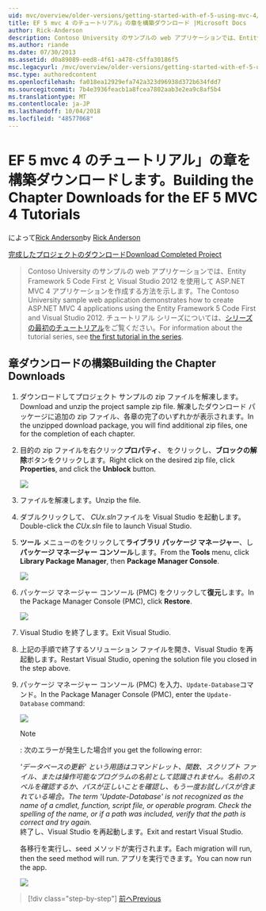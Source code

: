 ```yaml
---
uid: mvc/overview/older-versions/getting-started-with-ef-5-using-mvc-4/building-the-ef5-mvc4-chapter-downloads
title: EF 5 mvc 4 のチュートリアル」の章を構築ダウンロード |Microsoft Docs
author: Rick-Anderson
description: Contoso University のサンプルの web アプリケーションでは、Entity Framework 5 Code First と Visual Studio を使用して ASP.NET MVC 4 アプリケーションを作成する方法について説明しています.
ms.author: riande
ms.date: 07/30/2013
ms.assetid: d0a89089-eed8-4f61-a478-c5ffa30186f5
msc.legacyurl: /mvc/overview/older-versions/getting-started-with-ef-5-using-mvc-4/building-the-ef5-mvc4-chapter-downloads
msc.type: authoredcontent
ms.openlocfilehash: fa018ea12929efa742a323d96938d372b634fdd7
ms.sourcegitcommit: 7b4e3936feacb1a8fcea7802aab3e2ea9c8af5b4
ms.translationtype: MT
ms.contentlocale: ja-JP
ms.lasthandoff: 10/04/2018
ms.locfileid: "48577068"
---
```

<a name="building-the-chapter-downloads-for-the-ef-5-mvc-4-tutorials"></a><span data-ttu-id="075a4-103">EF 5 mvc 4 のチュートリアル」の章を構築ダウンロードします。</span><span class="sxs-lookup"><span data-stu-id="075a4-103">Building the Chapter Downloads for the EF 5 MVC 4 Tutorials</span></span>
====================
<span data-ttu-id="075a4-104">によって[Rick Anderson]((https://twitter.com/RickAndMSFT))</span><span class="sxs-lookup"><span data-stu-id="075a4-104">by [Rick Anderson]((https://twitter.com/RickAndMSFT))</span></span>

[<span data-ttu-id="075a4-105">完成したプロジェクトのダウンロード</span><span class="sxs-lookup"><span data-stu-id="075a4-105">Download Completed Project</span></span>](http://code.msdn.microsoft.com/Getting-Started-with-dd0e2ed8)

> <span data-ttu-id="075a4-106">Contoso University のサンプルの web アプリケーションでは、Entity Framework 5 Code First と Visual Studio 2012 を使用して ASP.NET MVC 4 アプリケーションを作成する方法を示します。</span><span class="sxs-lookup"><span data-stu-id="075a4-106">The Contoso University sample web application demonstrates how to create ASP.NET MVC 4 applications using the Entity Framework 5 Code First and Visual Studio 2012.</span></span> <span data-ttu-id="075a4-107">チュートリアル シリーズについては、[シリーズの最初のチュートリアル](creating-an-entity-framework-data-model-for-an-asp-net-mvc-application.md)をご覧ください。</span><span class="sxs-lookup"><span data-stu-id="075a4-107">For information about the tutorial series, see [the first tutorial in the series](creating-an-entity-framework-data-model-for-an-asp-net-mvc-application.md).</span></span>


## <a name="building-the-chapter-downloads"></a><span data-ttu-id="075a4-108">章ダウンロードの構築</span><span class="sxs-lookup"><span data-stu-id="075a4-108">Building the Chapter Downloads</span></span>

1. <span data-ttu-id="075a4-109">ダウンロードしてプロジェクト サンプルの zip ファイルを解凍します。</span><span class="sxs-lookup"><span data-stu-id="075a4-109">Download and unzip the  project sample zip file.</span></span> <span data-ttu-id="075a4-110">解凍したダウンロード パッケージに追加の zip ファイル、各章の完了のいずれかが表示されます。</span><span class="sxs-lookup"><span data-stu-id="075a4-110">In the unzipped download package, you will find additional zip files, one for the completion of each chapter.</span></span>
2. <span data-ttu-id="075a4-111">目的の zip ファイルを右クリック**プロパティ**、 をクリックし、**ブロックの解除**ボタンをクリックします。</span><span class="sxs-lookup"><span data-stu-id="075a4-111">Right click on the desired zip file, click **Properties**, and click the **Unblock** button.</span></span>  
  
    ![](building-the-ef5-mvc4-chapter-downloads/_static/image1.png)
3. <span data-ttu-id="075a4-112">ファイルを解凍します。</span><span class="sxs-lookup"><span data-stu-id="075a4-112">Unzip the file.</span></span>
4. <span data-ttu-id="075a4-113">ダブルクリックして、 *CUx.sln*ファイルを Visual Studio を起動します。</span><span class="sxs-lookup"><span data-stu-id="075a4-113">Double-click the *CUx.sln* file to launch Visual Studio.</span></span>
5. <span data-ttu-id="075a4-114">**ツール** メニューのをクリックして**ライブラリ パッケージ マネージャー**、し**パッケージ マネージャー コンソール**します。</span><span class="sxs-lookup"><span data-stu-id="075a4-114">From the **Tools** menu, click **Library Package Manager**, then **Package Manager Console**.</span></span>  
  
    ![](building-the-ef5-mvc4-chapter-downloads/_static/image2.png)
6. <span data-ttu-id="075a4-115">パッケージ マネージャー コンソール (PMC) をクリックして**復元**します。</span><span class="sxs-lookup"><span data-stu-id="075a4-115">In the Package Manager Console (PMC), click **Restore**.</span></span>  
  
    ![](building-the-ef5-mvc4-chapter-downloads/_static/image3.png)
7. <span data-ttu-id="075a4-116">Visual Studio を終了します。</span><span class="sxs-lookup"><span data-stu-id="075a4-116">Exit Visual Studio.</span></span>
8. <span data-ttu-id="075a4-117">上記の手順で終了するソリューション ファイルを開き、Visual Studio を再起動します。</span><span class="sxs-lookup"><span data-stu-id="075a4-117">Restart Visual Studio, opening the solution file you closed in the step above.</span></span>
9. <span data-ttu-id="075a4-118">パッケージ マネージャー コンソール (PMC) を入力、`Update-Database`コマンド。</span><span class="sxs-lookup"><span data-stu-id="075a4-118">In the Package Manager Console (PMC), enter the `Update-Database` command:</span></span>  
  
    ![](building-the-ef5-mvc4-chapter-downloads/_static/image4.png)  

    > [!NOTE]
    > <span data-ttu-id="075a4-119">: 次のエラーが発生した場合</span><span class="sxs-lookup"><span data-stu-id="075a4-119">If you get the following error:</span></span>  
    >   
    >  <span data-ttu-id="075a4-120">*'データベースの更新' という用語はコマンドレット、関数、スクリプト ファイル、または操作可能なプログラムの名前として認識されません。名前のスペルを確認するか、パスが正しいことを確認し、もう一度お試しパスが含まれている場合。*</span><span class="sxs-lookup"><span data-stu-id="075a4-120">*The term 'Update-Database' is not recognized as the name of a cmdlet, function, script file, or operable program. Check the spelling of the name, or if a path was included, verify that the path is correct and try again.*</span></span>  
    > <span data-ttu-id="075a4-121">終了し、Visual Studio を再起動します。</span><span class="sxs-lookup"><span data-stu-id="075a4-121">Exit and restart Visual Studio.</span></span>

    <span data-ttu-id="075a4-122">各移行を実行し、seed メソッドが実行されます。</span><span class="sxs-lookup"><span data-stu-id="075a4-122">Each migration will run, then the seed method will run.</span></span> <span data-ttu-id="075a4-123">アプリを実行できます。</span><span class="sxs-lookup"><span data-stu-id="075a4-123">You can now run the app.</span></span>

    ![](building-the-ef5-mvc4-chapter-downloads/_static/image5.png)

> [!div class="step-by-step"]
> [<span data-ttu-id="075a4-124">前へ</span><span class="sxs-lookup"><span data-stu-id="075a4-124">Previous</span></span>](advanced-entity-framework-scenarios-for-an-mvc-web-application.md)
